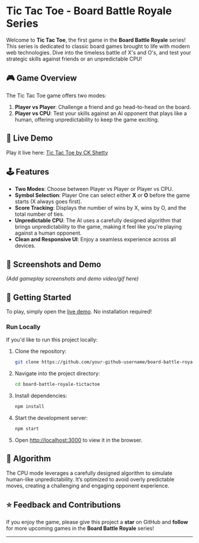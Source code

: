 # Tic Tac Toe - Board Battle Royale Series

Welcome to **Tic Tac Toe**, the first game in the **Board Battle Royale** series! This series is dedicated to classic board games brought to life with modern web technologies. Dive into the timeless battle of X's and O's, and test your strategic skills against friends or an unpredictable CPU!

## 🎮 Game Overview

The Tic Tac Toe game offers two modes:
1. **Player vs Player**: Challenge a friend and go head-to-head on the board.
2. **Player vs CPU**: Test your skills against an AI opponent that plays like a human, offering unpredictability to keep the game exciting.

## 🔗 Live Demo

Play it live here: [Tic Tac Toe by CK Shetty](https://tictactoebyckshetty.netlify.app/)

## 🕹️ Features

- **Two Modes**: Choose between Player vs Player or Player vs CPU.
- **Symbol Selection**: Player One can select either **X** or **O** before the game starts (X always goes first).
- **Score Tracking**: Displays the number of wins by X, wins by O, and the total number of ties.
- **Unpredictable CPU**: The AI uses a carefully designed algorithm that brings unpredictability to the game, making it feel like you're playing against a human opponent.
- **Clean and Responsive UI**: Enjoy a seamless experience across all devices.

## 📸 Screenshots and Demo

*(Add gameplay screenshots and demo video/gif here)*

## 🚀 Getting Started

To play, simply open the [live demo](https://tictactoebyckshetty.netlify.app/). No installation required!

### Run Locally

If you'd like to run this project locally:
1. Clone the repository:
   ```bash
   git clone https://github.com/your-github-username/board-battle-royale-tictactoe.git
   ```
2. Navigate into the project directory:
   ```bash
   cd board-battle-royale-tictactoe
   ```
3. Install dependencies:
   ```bash
   npm install
   ```
4. Start the development server:
   ```bash
   npm start
   ```
5. Open [http://localhost:3000](http://localhost:3000) to view it in the browser.

## 🧠 Algorithm

The CPU mode leverages a carefully designed algorithm to simulate human-like unpredictability. It’s optimized to avoid overly predictable moves, creating a challenging and engaging opponent experience.

## ⭐ Feedback and Contributions

If you enjoy the game, please give this project a **star** on GitHub and **follow** for more upcoming games in the **Board Battle Royale** series!

---

